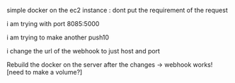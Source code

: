 simple docker on the ec2 instance :
dont put the requirement of the request

i am  trying  with port 8085:5000  

i am trying to make another push10

i change the url of the webhook to just host and port 

Rebuild the docker on the server after the changes -> webhook works! [need to make a volume?]
